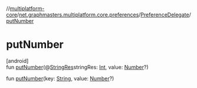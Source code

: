 //[multiplatform-core](../../../index.md)/[net.graphmasters.multiplatform.core.preferences](../index.md)/[PreferenceDelegate](index.md)/[putNumber](put-number.md)

# putNumber

[android]\
fun [putNumber](put-number.md)(@[StringRes](https://developer.android.com/reference/kotlin/androidx/annotation/StringRes.html)stringRes: [Int](https://kotlinlang.org/api/latest/jvm/stdlib/kotlin/-int/index.html), value: [Number](https://kotlinlang.org/api/latest/jvm/stdlib/kotlin/-number/index.html)?)

fun [putNumber](put-number.md)(key: [String](https://kotlinlang.org/api/latest/jvm/stdlib/kotlin/-string/index.html), value: [Number](https://kotlinlang.org/api/latest/jvm/stdlib/kotlin/-number/index.html)?)
